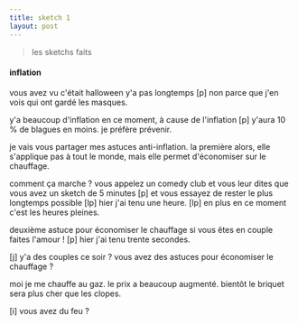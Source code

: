```yaml
---
title: sketch 1
layout: post
---
```


> les sketchs faits

#### inflation

vous avez vu c'était halloween y'a pas longtemps
[p]
non parce que j'en vois qui ont gardé les masques.

y'a beaucoup d'inflation en ce moment,
à cause de l'inflation
[p]
y'aura 10 % de blagues en moins.
je préfère prévenir.

je vais vous partager mes astuces anti-inflation.
la première alors,
elle s'applique pas à tout le monde,
mais elle permet d'économiser sur le chauffage.

comment ça marche ?
vous appelez un comedy club
et vous leur dites que vous avez un sketch de 5 minutes
[p]
et vous essayez de rester le plus longtemps possible
[lp]
hier j'ai tenu une heure.
[lp]
en plus en ce moment c'est les heures pleines.

deuxième astuce pour économiser le chauffage
si vous êtes en couple
faites l'amour !
[p]
hier j'ai tenu trente secondes.

[j] y'a des couples ce soir ?
vous avez des astuces pour économiser le chauffage ?

moi je me chauffe au gaz.
le prix a beaucoup augmenté.
bientôt le briquet sera plus cher que les clopes.

[i] vous avez du feu ?
